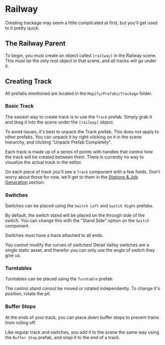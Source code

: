 # Railway

Creating trackage may seem a little complicated at first, but you'll get used to it pretty quick.

## The Railway Parent

To begin, you must create an object called `[railway]` in the Railway scene.
This must be the only root object in that scene, and all tracks will go under it.

## Creating Track

All prefabs mentioned are located in the `Mapify/Prefabs/Trackage` folder.

### Basic Track
The easiest way to create track is to use the `Track` prefab.
Simply grab it and drag it into the scene under the `[railway]` object.

To avoid issues, it's best to unpack the Track prefab. This does not apply to other prefabs.
You can unpack it by right-clicking on it in the scene hierarchy, and clicking "Unpack Prefab Completely".

Each track is made up of a series of points with handles that control how the track will be created between them.
There is currently no way to visualize the actual track in the editor.

On each piece of track you'll see a `Track` component with a few fields.
Don't worry about those for now, we'll get to them in the [Stations & Job Generation](stations.md) section.

### Switches
Switches can be placed using the `Switch Left` and `Switch Right` prefabs.

By default, the switch stand will be placed on the through side of the switch.
You can change this with the "Stand Side" option on the `Switch` component.

Switches *must* have a track attached to all ends.

You *cannot* modify the curves of switches!
Derail Valley switches are a single static asset, and therefor you can only use the angle of switch they give us.

### Turntables
Turntables can be placed using the `Turntable` prefab.

The control stand *cannot* be moved or rotated independently.
To change it's position, rotate the pit.

### Buffer Stops
At the ends of your track, you can place down buffer stops to prevent trains from rolling off.

Like regular track and switches, you add it to the scene the same way using the `Buffer Stop` prefab, and snap it to the end of a track.
